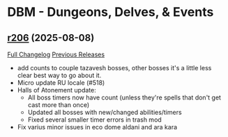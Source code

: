 # DBM - Dungeons, Delves, & Events

## [r206](https://github.com/DeadlyBossMods/DBM-Dungeons/tree/r206) (2025-08-08)
[Full Changelog](https://github.com/DeadlyBossMods/DBM-Dungeons/compare/r205...r206) [Previous Releases](https://github.com/DeadlyBossMods/DBM-Dungeons/releases)

- add counts to couple tazavesh bosses, other bosses it's a little less clear best way to go about it.  
- Micro update RU locale (#518)  
- Halls of Atonement update:  
     - All boss timers now have count (unless they're spells that don't get cast more than once)  
     - Updated all bosses with new/changed abilities/timers  
     - Fixed several smaller timer errors in trash mod  
- Fix varius minor issues in eco dome aldani and ara kara  
